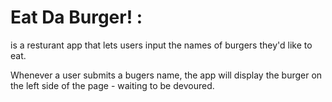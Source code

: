 # Eat Da Burger! :
is a resturant app that lets users input the names of burgers they'd like to eat.

Whenever a user submits a bugers name, the app will display the burger on the left side of the page - waiting to be devoured.
